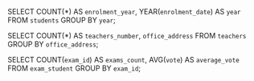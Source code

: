 <!--query n 1-->
SELECT COUNT(*) AS `enrolment_year`, YEAR(`enrolment_date`) AS `year` 
FROM `students` 
GROUP BY `year`;

<!--query n 2-->
SELECT COUNT(*) AS `teachers_number`, `office_address` 
FROM `teachers` 
GROUP BY `office_address`;

<!--query n 3-->
SELECT COUNT(`exam_id`) AS `exams_count`, AVG(`vote`) AS `average_vote` 
FROM `exam_student` 
GROUP BY `exam_id`;